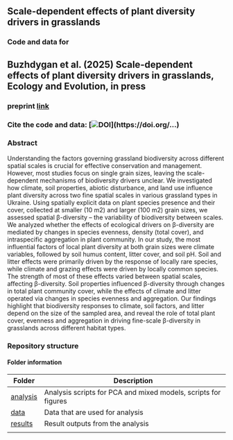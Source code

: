 ##  Scale-dependent effects of plant diversity drivers in grasslands

### Code and data for

## Buzhdygan et al. (2025) Scale-dependent effects of plant diversity drivers in grasslands, Ecology and Evolution, in press

### preprint [link](https://doi.org/10.22541/au.172534860.07243481/v1)

### Cite the code and data: [![DOI](https://zenodo.org/...)](https://doi.org/...)

<!-- badges: start -->
<!-- badges: end -->

### Abstract
Understanding the factors governing grassland biodiversity across different spatial scales is crucial for effective conservation and management. However, most studies focus on single grain sizes, leaving the scale-dependent mechanisms of biodiversity drivers unclear. We investigated how climate, soil properties, abiotic disturbance, and land use influence plant diversity across two fine spatial scales in various grassland types in Ukraine. Using spatially explicit data on plant species presence and their cover, collected at smaller (10 m2) and larger (100 m2) grain sizes, we assessed spatial β-diversity – the variability of biodiversity between scales. We analyzed whether the effects of ecological drivers on β-diversity are mediated by changes in species evenness, density (total cover), and intraspecific aggregation in plant community. In our study, the most influential factors of local plant diversity at both grain sizes were climate variables, followed by soil humus content, litter cover, and soil pH. Soil and litter effects were primarily driven by the response of locally rare species, while climate and grazing effects were driven by locally common species. The strength of most of these effects varied between spatial scales, affecting β-diversity. Soil properties influenced β-diversity through changes in total plant community cover, while the effects of climate and litter operated  via changes in species evenness and aggregation. Our findings highlight that biodiversity responses to climate, soil factors, and litter depend on the size of the sampled area, and reveal the role of  total plant cover, evenness and aggregation in driving fine-scale β-diversity in grasslands across different habitat types.



### Repository structure


#### Folder information

| Folder                     | Description                                                         |
| --------------             | ------------------------------------------------------------------- |
| [analysis](analysis)       | Analysis scripts for PCA and mixed models, scripts for figures      |
| [data](data)               | Data that are used for analysis                                     |
| [results](results)         | Result outputs from the analysis                                    |
|                            |                                                                     |
